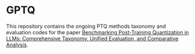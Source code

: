 # GPTQ

This repository contains the ongoing PTQ methods taxonomy and evaluation codes for the paper [Benchmarking Post-Training Quantization in LLMs: Comprehensive Taxonomy, Unified Evaluation, and Comparative Analysis](https://arxiv.org/abs/2502.13178). 

